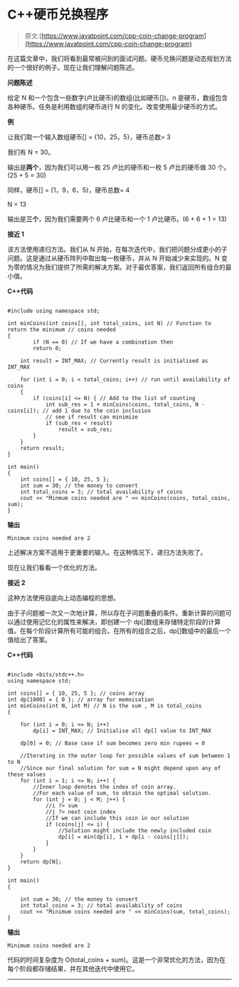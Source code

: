 # C++硬币兑换程序

> 原文:[https://www.javatpoint.com/cpp-coin-change-program](https://www.javatpoint.com/cpp-coin-change-program)

在这篇文章中，我们将看到最常被问到的面试问题。硬币兑换问题是动态规划方法的一个很好的例子。现在让我们理解问题陈述。

**问题陈述**

给定 N 和一个包含一些数字(卢比硬币)的数组(比如硬币[])。n 是硬币，数组包含各种硬币。任务是利用数组的硬币进行 N 的变化。改变使用最少硬币的方式。

**例**

让我们取一个输入数组硬币[] = {10，25，5}，硬币总数= 3

我们有 N = 30。

输出是**两个**，因为我们可以用一枚 25 卢比的硬币和一枚 5 卢比的硬币做 30 个。(25 + 5 = 30)

同样，硬币[] = {1，9，6，5}，硬币总数= 4

N = 13

输出是**三个**，因为我们需要两个 6 卢比硬币和一个 1 卢比硬币。(6 + 6 + 1 = 13)

**接近 1**

该方法使用递归方法。我们从 N 开始，在每次迭代中，我们把问题分成更小的子问题。这是通过从硬币阵列中取出每一枚硬币，并从 N 开始减少来实现的。N 变为零的情况为我们提供了所需的解决方案。对于最优答案，我们返回所有组合的最小值。

**C++代码**

```

#include using namespace std;

int minCoins(int coins[], int total_coins, int N) // Function to return the minimum // coins needed 
{
        if (N == 0) // If we have a combination then 
        return 0;

    int result = INT_MAX; // Currently result is initialised as INT_MAX 

    for (int i = 0; i < total_coins; i++) // run until availability of coins
    {
        if (coins[i] <= N) { // Add to the list of counting 
            int sub_res = 1 + minCoins(coins, total_coins, N - coins[i]); // add 1 due to the coin inclusion
            // see if result can minimize
            if (sub_res < result)
                result = sub_res;
        }
    }
    return result;
}

int main()
{
    int coins[] = { 10, 25, 5 };
    int sum = 30; // the money to convert
    int total_coins = 3; // total availability of coins
    cout << "Minmum coins needed are " << minCoins(coins, total_coins, sum);
} 
```

**输出**

```
Minimum coins needed are 2

```

上述解决方案不适用于更重要的输入。在这种情况下，递归方法失败了。

现在让我们看看一个优化的方法。

**接近 2**

这种方法使用自底向上动态编程的思想。

由于子问题被一次又一次地计算，所以存在子问题重叠的条件。重新计算的问题可以通过使用记忆化的属性来解决，即创建一个 dp[]数组来存储特定阶段的计算值。在每个阶段计算所有可能的组合。在所有的组合之后，dp[]数组中的最后一个值给出了答案。

**C++代码**

```

#include <bits/stdc++.h>
using namespace std;

int coins[] = { 10, 25, 5 }; // coins array
int dp[1000] = { 0 }; // array for memoisation
int minCoins(int N, int M) // N is the sum , M is total_coins
{

    for (int i = 0; i <= N; i++)
        dp[i] = INT_MAX; // Initialise all dp[] value to INT_MAX

    dp[0] = 0; // Base case if sum becomes zero min rupees = 0

    //Iterating in the outer loop for possible values of sum between 1 to N
    //Since our final solution for sum = N might depend upon any of these values
    for (int i = 1; i <= N; i++) {
        //Inner loop denotes the index of coin array.
        //For each value of sum, to obtain the optimal solution.
        for (int j = 0; j < M; j++) {
            //i ?> sum
            //j ?> next coin index
            //If we can include this coin in our solution
            if (coins[j] <= i) {
                //Solution might include the newly included coin
                dp[i] = min(dp[i], 1 + dp[i - coins[j]]);
            }
        }
    }
    return dp[N];
}

int main()
{

    int sum = 30; // the money to convert
    int total_coins = 3; // total availability of coins
    cout << "Minimum coins needed are " << minCoins(sum, total_coins);
}

```

**输出**

```
Minimum coins needed are 2

```

代码的时间复杂度为 O(total_coins + sum)。这是一个非常优化的方法，因为在每个阶段都存储结果，并在其他迭代中使用它。

* * *
